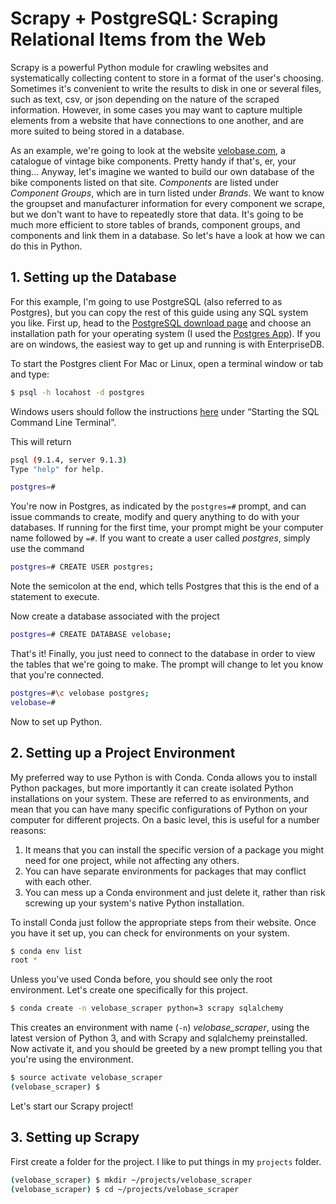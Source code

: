# Scrapy + PostgreSQL: Scraping Relational Items from the Web

Scrapy is a powerful Python module for crawling websites and systematically collecting content to store in a format of the user's choosing. Sometimes it's convenient to write the results to disk in one or several files, such as text, csv, or json depending on the nature of the scraped information. However, in some cases you may want to capture multiple elements from a website that have connections to one another, and are more suited to being stored in a database. 

As an example, we're going to look at the website [velobase.com](http://velobase.com/), a catalogue of vintage bike components. Pretty handy if that's, er, your thing... Anyway, let's imagine we wanted to build our own database of the bike components listed on that site. *Components* are listed under *Component Groups*, which are in turn listed under *Brands*. We want to know the groupset and manufacturer information for every component we scrape, but we don't want to have to repeatedly store that data. It's going to be much more efficient to store tables of brands, component groups, and components and link them in a database. So let's have a look at how we can do this in Python.

## 1. Setting up the Database

For this example, I'm going to use PostgreSQL (also referred to as Postgres), but you can copy the rest of this guide using any SQL system you like. First up, head to the [PostgreSQL download page](https://www.postgresql.org/download/) and choose an installation path for your operating system (I used the [Postgres App](http://postgresapp.com/)). If you are on windows, the easiest way to get up and running is with EnterpriseDB.

To start the Postgres client For Mac or Linux, open a terminal window or tab and type:

~~~ bash
$ psql -h locahost -d postgres
~~~

Windows users should follow the instructions [here](https://www.enterprisedb.com/resources/tutorials/getting-started-edb-postgres%E2%84%A2-advanced-server-windows%C2%AE) under “Starting the SQL Command Line Terminal”.

This will return

~~~ bash
psql (9.1.4, server 9.1.3)
Type "help" for help.

postgres=#
~~~

You're now in Postgres, as indicated by the `postgres=#` prompt, and can issue commands to create, modify and query anything to do with your databases. If running for the first time, your prompt might be your computer name followed by `=#`. If you want to create a user called *postgres*, simply use the command

~~~ bash
postgres=# CREATE USER postgres;
~~~

Note the semicolon at the end, which tells Postgres that this is the end of a statement to execute.

Now create a database associated with the project

~~~ bash
postgres=# CREATE DATABASE velobase;
~~~

That's it! Finally, you just need to connect to the database in order to view the tables that we're going to make. The prompt will change to let you know that you're connected.

~~~ bash
postgres=#\c velobase postgres;
velobase=#
~~~

Now to set up Python.

## 2. Setting up a Project Environment

My preferred way to use Python is with Conda. Conda allows you to install Python packages, but more importantly it can create isolated Python installations on your system. These are referred to as environments, and mean that you can have many specific configurations of Python on your computer for different projects. On a basic level, this is useful for a number reasons:

1. It means that you can install the specific version of a package you might need for one project, while not affecting any others.
2. You can have separate environments for packages that may conflict with each other.
3. You can mess up a Conda environment and just delete it, rather than risk screwing up your system's native Python installation.

To install Conda just follow the appropriate steps from their website. Once you have it set up, you can check for environments on your system.

~~~ bash
$ conda env list
root *
~~~

Unless you've used Conda before, you should see only the root environment. Let's create one specifically for this project.

~~~ bash
$ conda create -n velobase_scraper python=3 scrapy sqlalchemy
~~~

This creates an environment with name (`-n`) *velobase_scraper*, using the latest version of Python 3, and with Scrapy and sqlalchemy preinstalled. Now activate it, and you should be greeted by a new prompt telling you that you're using the environment.

~~~ bash
$ source activate velobase_scraper
(velobase_scraper) $
~~~

Let's start our Scrapy project!

## 3. Setting up Scrapy

First create a folder for the project. I like to put things in my `projects` folder.

~~~ bash
(velobase_scraper) $ mkdir ~/projects/velobase_scraper
(velobase_scraper) $ cd ~/projects/velobase_scraper
~~~
